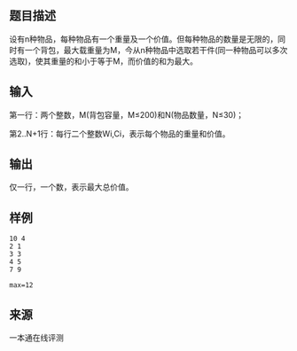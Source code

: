 ## 题目描述

设有n种物品，每种物品有一个重量及一个价值。但每种物品的数量是无限的，同时有一个背包，最大载重量为M，今从n种物品中选取若干件(同一种物品可以多次选取)，使其重量的和小于等于M，而价值的和为最大。

## 输入

第一行：两个整数，M(背包容量，M≤200)和N(物品数量，N≤30)；

第2..N+1行：每行二个整数Wi,Ci，表示每个物品的重量和价值。

## 输出

仅一行，一个数，表示最大总价值。

## 样例

```input1
10 4
2 1
3 3
4 5
7 9
```

```output1
max=12
```


 ## 来源

 一本通在线评测 
